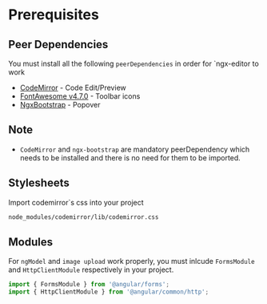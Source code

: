 # Prerequisites

## Peer Dependencies

You must install all the following `peerDependencies` in order for `ngx-editor to work

* [CodeMirror](https://codemirror.net/) - Code Edit/Preview
* [FontAwesome v4.7.0](https://fontawesome.com/v4.7.0/) - Toolbar icons
* [NgxBootstrap](https://valor-software.com/ngx-bootstrap/) - Popover

## Note

* `CodeMirror` and `ngx-bootstrap` are mandatory peerDependency which needs to be installed and there is no need for them to be imported.

## Stylesheets

Import codemirror`s css into your project

```bash
node_modules/codemirror/lib/codemirror.css
```

## Modules

For `ngModel` and `image upload` work properly, you must inlcude `FormsModule` and `HttpClientModule` respectively in your project.

```ts
import { FormsModule } from '@angular/forms';
import { HttpClientModule } from '@angular/common/http';
```
